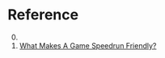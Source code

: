 # Reference

0. []()
0. [What Makes A Game Speedrun Friendly?](https://www.youtube.com/watch?v=ixmOKhM_AlI)

